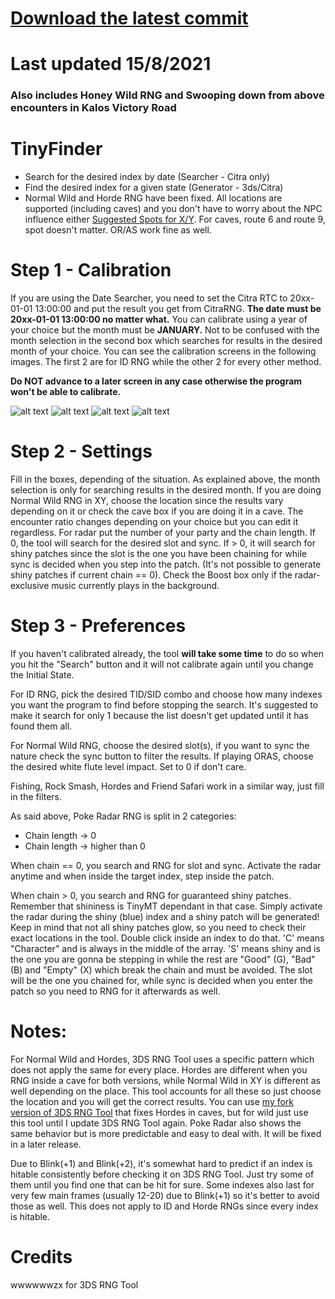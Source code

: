 # [Download the latest commit](https://drive.google.com/uc?id=1oIWP_QRkQUAGYEJQezFb6qeUM042lXIV&export=download) 
# Last updated 15/8/2021
### Also includes Honey Wild RNG and Swooping down from above encounters in Kalos Victory Road

# TinyFinder

- Search for the desired index by date (Searcher - Citra only)
- Find the desired index for a given state (Generator - 3ds/Citra)
- Normal Wild and Horde RNG have been fixed. All locations are supported (including caves) and you don't have to worry about the NPC influence either
[Suggested Spots for X/Y](https://imgur.com/a/pGk0bhM). For caves, route 6 and route 9, spot doesn't matter. OR/AS work fine as well.

# Step 1 - Calibration

If you are using the Date Searcher, you need to set the Citra RTC to 20xx-01-01 13:00:00 and put the result you get from CitraRNG.
**The date must be 20xx-01-01 13:00:00 no matter what.** You can calibrate using a year of your choice but the month must be **JANUARY.** Not to be confused with the month selection in the second box which searches for results in the desired month of your choice.
You can see the calibration screens in the following images. The first 2 are for ID RNG while the other 2 for every other method. 

**Do NOT advance to a later screen in any case otherwise the program won't be able to calibrate.**

![alt text](https://i.imgur.com/ErdQIpn.png) 
![alt text](https://i.imgur.com/QeYvYQV.png)
![alt text](https://i.imgur.com/oh7Fu7b.png) ![alt text](https://i.imgur.com/l8SLKbb.png)

# Step 2 - Settings

Fill in the boxes, depending of the situation. As explained above, the month selection is only for searching results in the desired month. If you are doing Normal Wild RNG in XY, choose the location since the results vary depending on it or check the cave box if you are doing it in a cave. The encounter ratio changes depending on your choice but you can edit it regardless. For radar put the number of your party and the chain length. If 0, the tool will search for the desired slot and sync. If > 0, it will search for shiny patches since the slot is the one you have been chaining for while sync is decided when you step into the patch. (It's not possible to generate shiny patches if current chain == 0). Check the Boost box only if the radar-exclusive music currently plays in the background.


# Step 3 - Preferences

If you haven't calibrated already, the tool **will take some time** to do so when you hit the "Search" button and it will not calibrate again until you change the Initial State.

For ID RNG, pick the desired TID/SID combo and choose how many indexes you want the program to find before stopping the search. It's suggested to make it search for only 1 because the list doesn't get updated until it has found them all.

For Normal Wild RNG, choose the desired slot(s), if you want to sync the nature check the sync button to filter the results. If playing ORAS, choose the desired white flute level impact. Set to 0 if don't care.

Fishing, Rock Smash, Hordes and Friend Safari work in a similar way, just fill in the filters.

As said above, Poke Radar RNG is split in 2 categories:
- Chain length -> 0 
- Chain length -> higher than 0

When chain == 0, you search and RNG for slot and sync. Activate the radar anytime and when inside the target index, step inside the patch.

When chain > 0, you search and RNG for guaranteed shiny patches. Remember that shininess is TinyMT dependant in that case. Simply activate the radar during the shiny (blue) index and a shiny patch will be generated! Keep in mind that not all shiny patches glow, so you need to check their exact locations in the tool. Double click inside an index to do that. 'C' means "Character" and is always in the middle of the array. 'S' means shiny and is the one you are gonna be stepping in while the rest are "Good" (G), "Bad" (B) and "Empty" (X) which break the chain and must be avoided. The slot will be the one you chained for, while sync is decided when you enter the patch so you need to RNG for it afterwards as well.

# Notes:
For Normal Wild and Hordes, 3DS RNG Tool uses a specific pattern which does not apply the same for every place. Hordes are different when you RNG inside a cave for both versions, while Normal Wild in XY is different as well depending on the place. This tool accounts for all these so just choose the location and you will get the correct results. You can use [my fork version of 3DS RNG Tool](https://github.com/Bambo-Rambo/3DSRNGTool) that fixes Hordes in caves, but for wild just use this tool until I update 3DS RNG Tool again. Poke Radar also shows the same behavior but is more predictable and easy to deal with. It will be fixed in a later release.

Due to Blink(+1) and Blink(+2), it's somewhat hard to predict if an index is hitable consistently before checking it on 3DS RNG Tool. Just try some of them until you find one that can be hit for sure. Some indexes also last for very few main frames (usually 12-20) due to Blink(+1) so it's better to avoid those as well. This does not apply to ID and Horde RNGs since every index is hitable.

# Credits
wwwwwwzx for 3DS RNG Tool
